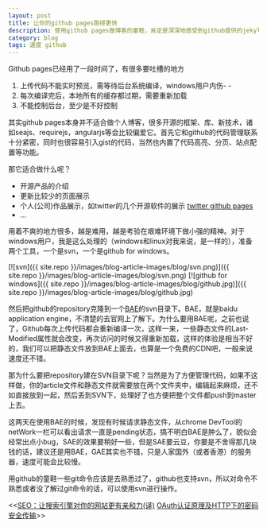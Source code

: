```yaml
---
layout: post
title: 让你的github pages跑得更快
description: 使用github pages做博客的童鞋，肯定是深深地感受到github提供的jekyll编译乌龟速度和图片下载的无限缓慢，进去看看这篇博客吧~
category: blog
tags: 速度 github
---
```



Github pages已经用了一段时间了，有很多要吐槽的地方

1. 上传代码不能实时预览，需等待后台系统编译，windows用户内伤- -
2. 每次编译完后，本地所有的缓存都过期，需要重新加载
3. 不能控制后台，至少是不好控制

其实github pages本身并不适合做个人博客，很多开源的框架、库、新技术，诸如seajs、requirejs，angularjs等会比较偏爱它。首先它和github的代码管理联系十分紧密，同时也很容易引入gist的代码，当然也内置了代码高亮、分页、站点配置等功能。

那它适合做什么呢？

- 开源产品的介绍
- 更新比较少的页面展示
- 个人(公司)作品展示，如twitter的几个开源软件的展示 [twitter github pages][1]
- ...

用着不爽的地方很多，越是难用，越是考验在艰难环境下做小强的精神。对于windows用户，我是这么处理的（windows和linux对我来说，是一样的），准备两个工具，一个是svn，一个是github for windows。

[![svn]({{ site.repo }}/images/blog-article-images/blog/svn.png)]({{ site.repo }}/images/blog-article-images/blog/svn.png)
[![github for windows]({{ site.repo }}/images/blog-article-images/blog/github.jpg)]({{ site.repo }}/images/blog-article-images/blog/github.jpg)

然后把github的repository克隆到一个[BAE][2]的svn目录下。BAE，就是baidu application engine，不清楚的去官网上了解下。为什么要用BAE呢，之前也说了，Github每次上传代码都会重新编译一次，这样一来，一些静态文件的Last-Modified属性就会改变，再次访问的时候又得重新加载，这样的体验是相当不好的，我们可以把静态文件放到BAE上面去，也算是一个免费的CDN吧，一般来说速度还不错。

那为什么要把repository建在SVN目录下呢？当然是为了方便管理代码，如果不这样做，你的article文件和静态文件就需要放在两个文件夹中，编辑起来麻烦，还不如直接放到一起，然后丢到SVN下，处理好了也方便把整个文件都push到master上去。

这两天在使用BAE的时候，发现有时候请求静态文件，从chrome DevTool的netWork一栏可以看出请求一直是pending状态，搞不明白BAE是肿么了，貌似会经常出点小bug，SAE的效果要稍好一些，但是SAE要云豆，你要是不舍得那几块钱的话，建议还是用BAE，GAE其实也不错，只是人家国外（或者香港）的服务器，速度可能会比较慢。

用github的童鞋一些git命令应该是去熟悉过了，github也支持svn，所以对命令不熟悉或者没了解过git命令的话，可以使用svn进行操作。

<div class="page-ctrl">
	<span class="page-old" title="上一篇">&lt;&lt;<a href="/let-your-page-understood-by-search-engine.html">SEO：让搜索引擎对你的网站更有亲和力(译)</a></span>
	<span class="page-new" title="下一篇"><a href="/white-screen-in-chrome.html">OAuth认证原理及HTTP下的密码安全传输</a>&gt;&gt;</span>
</div>

[1]: http://twitter.github.io/  "twitter github pages"
[2]: http://developer.baidu.com/ "BAE"